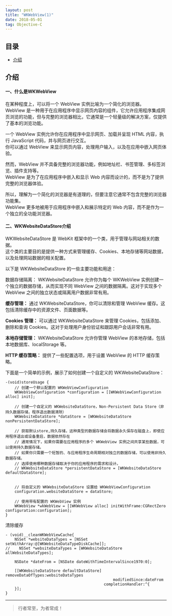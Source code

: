 ```yaml
---
layout: post
title: "WKWebView(1)"
date: 2018-05-01
tag: Objective-C
--- 
```



## 目录
* [介绍](#content1)


<!-- ************************************************ -->
## <a id="content1">介绍</a>

#### **一、什么是WKWebView**   

在某种程度上，可以将一个 WebView 实例比喻为一个简化的浏览器。   
WebView 是一种用于在应用程序中显示网页内容的组件，它允许应用程序集成网页浏览的功能，但与完整的浏览器相比，它通常是一个轻量级的解决方案，仅提供了基本的浏览功能。

一个 WebView 实例允许你在应用程序中显示网页、加载并呈现 HTML 内容，执行 JavaScript 代码，并与网页进行交互。    
你可以通过 WebView 来显示网页内容，处理用户输入，以及在应用中嵌入网页体验。     
    
然而，WebView 并不具备完整的浏览器功能，例如地址栏、书签管理、多标签浏览、插件支持等。    
WebView 是为了在应用程序中嵌入和显示 Web 内容而设计的，而不是为了提供完整的浏览器体验。     

所以，理解为一个简化的浏览器是有道理的，但要注意它通常不包含完整的浏览器功能集。     
WebView 更多地被用于应用程序中嵌入和展示特定的 Web 内容，而不是作为一个独立的全功能浏览器。

#### **二、WKWebsiteDataStore介绍**   


WKWebsiteDataStore 是 WebKit 框架中的一个类，用于管理与网站相关的数据。    
这个类的主要目的是提供一种方式来管理缓存、Cookies、本地存储等网站数据，以及处理网站数据的相关配置。    

以下是 WKWebsiteDataStore 的一些主要功能和用途：

数据存储隔离： WKWebsiteDataStore 允许你为每个 WKWebView 实例创建一个独立的数据存储，从而实现不同 WebView 之间的数据隔离。这对于实现多个 WebView 之间的独立状态或隔离用户数据非常有用。

**缓存管理：** 通过 WKWebsiteDataStore，你可以清除和管理 WebView 缓存。这包括清除缓存中的资源文件、页面数据等。

**Cookies 管理：** 可以通过 WKWebsiteDataStore 来管理 Cookies，包括添加、删除和查询 Cookies。这对于处理用户身份验证和跟踪用户会话非常有用。

**本地存储管理：** WKWebsiteDataStore 允许你管理 WebView 的本地存储，包括本地数据库、localStorage 等。

**HTTP 缓存策略：** 提供了一些配置选项，用于设置 WebView 的 HTTP 缓存策略。

下面是一个简单的示例，展示了如何创建一个自定义的 WKWebsiteDataStore：

```objc
-(void)storeUsage {
    // 创建一个默认配置的 WKWebViewConfiguration
    WKWebViewConfiguration *configuration = [[WKWebViewConfiguration alloc] init];

    // 创建一个自定义的 WKWebsiteDataStore，Non-Persistent Data Store（非持久数据存储，程序退出数据清除）
    WKWebsiteDataStore *dataStore = [WKWebsiteDataStore nonPersistentDataStore];
    
    // 获取默认store,持久存储，这种类型的数据存储会将数据永久保存在磁盘上，即使应用程序退出或设备重启，数据依然存在
    // 通常情况下，如果你需要在应用程序的多个 WKWebView 实例之间共享某些数据，可以使用持久数据存储。
    // 如果你只需要一个短暂的、与应用程序生命周期相对独立的数据存储，可以使用非持久数据存储。
    // 选择使用哪种数据存储取决于你的应用程序的需求和设计。
    // WKWebsiteDataStore *persistentDataStore = [WKWebsiteDataStore defaultDataStore];


    // 将自定义的 WKWebsiteDataStore 设置给 WKWebViewConfiguration
    configuration.websiteDataStore = dataStore;

    // 使用带有配置的 WKWebView 实例
    WKWebView *wkWebView = [[WKWebView alloc] initWithFrame:CGRectZero configuration:configuration];
}
```

清除缓存     
```objc
- (void)__cleanWKWebViewCache{
    NSSet *websiteDataTypes = [NSSet setWithArray:@[WKWebsiteDataTypeDiskCache]];
//    NSSet *websiteDataTypes = [WKWebsiteDataStore allWebsiteDataTypes];
    
    NSDate *dateFrom = [NSDate dateWithTimeIntervalSince1970:0];
    
    [[WKWebsiteDataStore defaultDataStore] removeDataOfTypes:websiteDataTypes
                                               modifiedSince:dateFrom
                                           completionHandler:^{
    }];
}
```








----------
>  行者常至，为者常成！



